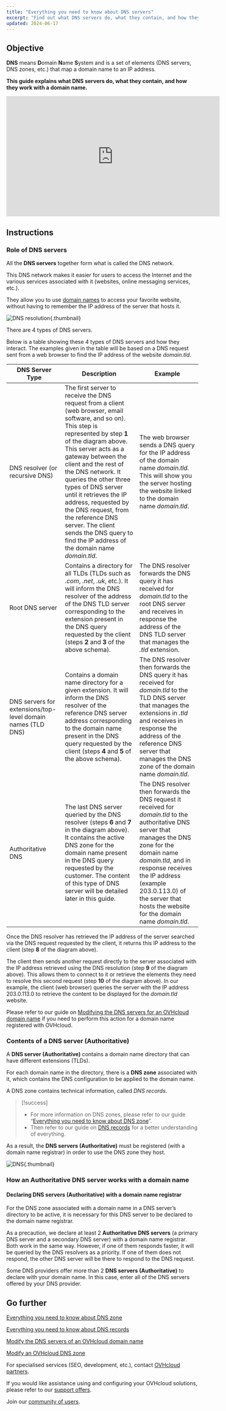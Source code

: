 ```yaml
---
title: "Everything you need to know about DNS servers"
excerpt: "Find out what DNS servers do, what they contain, and how they work with a domain name"
updated: 2024-06-17
---
```


## Objective

**DNS** means **D**omain **N**ame **S**ystem and is a set of elements (DNS servers, DNS zones, etc.) that map a domain name to an IP address.

**This guide explains what DNS servers do, what they contain, and how they work with a domain name.**

<iframe width="560" height="315" src="https://www.youtube-nocookie.com/embed/BvrUi26ShzI" frameborder="0" allow="accelerometer; autoplay; clipboard-write; encrypted-media; gyroscope; picture-in-picture" allowfullscreen></iframe>

## Instructions

### Role of DNS servers

All the **DNS servers** together form what is called the DNS network.

This DNS network makes it easier for users to access the Internet and the various services associated with it (websites, online messaging services, etc.).

They allow you to use [domain names](/links/web/domains) to access your favorite website, without having to remember the IP address of the server that hosts it.

![DNS resolution](/pages/assets/schemas/dns/dns-resolution.png){.thumbnail}

There are 4 types of DNS servers.

Below is a table showing these 4 types of DNS servers and how they interact. The examples given in the table will be based on a DNS request sent from a web browser to find the IP address of the website *domain.tld*.

|DNS Server Type|Description|Example|
|---|---|---|
|DNS resolver (or recursive DNS)|The first server to receive the DNS request from a client (web browser, email software, and so on). This step is represented by step **1** of the diagram above. This server acts as a gateway between the client and the rest of the DNS network. It queries the other three types of DNS server until it retrieves the IP address, requested by the DNS request, from the reference DNS server. The client sends the DNS query to find the IP address of the domain name *domain.tld*. |The web browser sends a DNS query for the IP address of the domain name *domain.tld*. This will show you the server hosting the website linked to the domain name *domain.tld*.|
|Root DNS server|Contains a directory for all TLDs (TLDs such as *.com*, *.net*, *.uk*, etc.). It will inform the DNS resolver of the address of the DNS TLD server corresponding to the extension present in the DNS query requested by the client (steps **2** and **3** of the above schema).|The DNS resolver forwards the DNS query it has received for *domain.tld* to the root DNS server and receives in response the address of the DNS TLD server that manages the *.tld* extension.|
|DNS servers for extensions/top-level domain names (TLD DNS)|Contains a domain name directory for a given extension. It will inform the DNS resolver of the reference DNS server address corresponding to the domain name present in the DNS query requested by the client (steps **4** and **5** of the above schema).|The DNS resolver then forwards the DNS query it has received for *domain.tld* to the TLD DNS server that manages the extensions in *.tld* and receives in response the address of the reference DNS server that manages the DNS zone of the domain name *domain.tld*.|
|Authoritative DNS|The last DNS server queried by the DNS resolver (steps **6** and **7** in the diagram above). It contains the active DNS zone for the domain name present in the DNS query requested by the customer. The content of this type of DNS server will be detailed later in this guide.|The DNS resolver then forwards the DNS request it received for *domain.tld* to the authoritative DNS server that manages the DNS zone for the domain name *domain.tld*, and in response receives the IP address (example 203.0.113.0) of the server that hosts the website for the domain name *domain.tld*.|

Once the DNS resolver has retrieved the IP address of the server searched via the DNS request requested by the client, it returns this IP address to the client (step **8** of the diagram above).

The client then sends another request directly to the server associated with the IP address retrieved using the DNS resolution (step **9** of the diagram above). This allows them to connect to it or retrieve the elements they need to resolve this second request (step **10** of the diagram above). In our example, the client (web browser) queries the server with the IP address 203.0.113.0 to retrieve the content to be displayed for the *domain.tld* website.

Please refer to our guide on [Modifying the DNS servers for an OVHcloud domain name](/pages/web_cloud/domains/dns_server_edit) if you need to perform this action for a domain name registered with OVHcloud.

### Contents of a DNS server (Authoritative)

A **DNS server (Authoritative)** contains a domain name directory that can have different extensions (TLDs).

For each domain name in the directory, there is a **DNS zone** associated with it, which contains the DNS configuration to be applied to the domain name.

A DNS zone contains technical information, called *DNS records*.

> [!success]
>
> - For more information on DNS zones, please refer to our guide “[Everything you need to know about DNS zone](/pages/web_cloud/domains/dns_zone_general_information)”.
> - Then refer to our guide on [DNS records](/pages/web_cloud/domains/dns_zone_records) for a better understanding of everything.
>

As a result, the **DNS servers (Authoritative)** must be registered (with a domain name registrar) in order to use the DNS zone they host.

![DNS](/pages/assets/schemas/dns/dns-server.png){.thumbnail}

### How an Authoritative DNS server works with a domain name

#### Declaring DNS servers (Authoritative) with a domain name registrar

For the DNS zone associated with a domain name in a DNS server’s directory to be active, it is necessary for this DNS server to be declared to the domain name registrar.

As a precaution, we declare at least 2 **Authoritative DNS servers** (a primary DNS server and a secondary DNS server) with a domain name registrar. Both work in the same way. However, if one of them responds faster, it will be queried by the DNS resolvers as a priority. If one of them does not respond, the other DNS server will be there to respond to the DNS request.

Some DNS providers offer more than 2 **DNS servers (Authoritative)** to declare with your domain name. In this case, enter all of the DNS servers offered by your DNS provider.

## Go further

[Everything you need to know about DNS zone](/pages/web_cloud/domains/dns_zone_general_information)

[Everything you need to know about DNS records](/pages/web_cloud/domains/dns_zone_records)

[Modify the DNS servers of an OVHcloud domain name](/pages/web_cloud/domains/dns_server_edit)

[Modify an OVHcloud DNS zone](/pages/web_cloud/domains/dns_zone_edit)

For specialised services (SEO, development, etc.), contact [OVHcloud partners](/links/partner).
 
If you would like assistance using and configuring your OVHcloud solutions, please refer to our [support offers](/links/support).
 
Join our [community of users](/links/community).